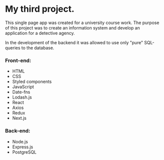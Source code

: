 # My third project.

This single page app was created for a university course work. The purpose of this project was to create an information system and develop an application for a detective agency.  

In the development of the backend it was allowed to use only "pure" SQL-queries to the database.

### Front-end:
- HTML
- CSS
- Styled components
- JavaScript
- Date-fns
- Lodash.js
- React
- Axios
- Redux
- Next.js

### Back-end: 
- Node.js
- Express.js
- PostgreSQL
